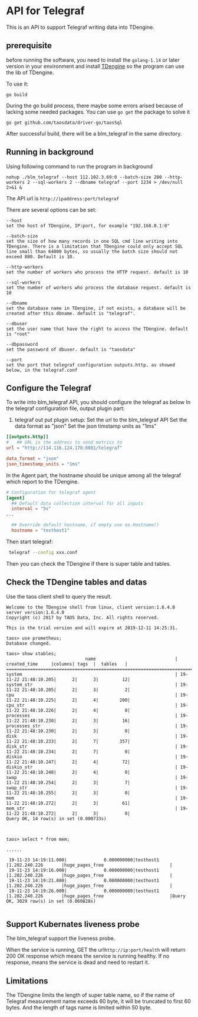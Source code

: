 # API for Telegraf

This is an API to support Telegraf writing data into TDengine.

## prerequisite

before running the software, you need to install the `golang-1.14` or later version in your environment and install [TDengine][] so the program can use the lib of TDengine.

To use it:

```
go build
```
During the go build process, there maybe some errors arised because of lacking some needed packages. You can use `go get` the package to solve it
```
go get github.com/taosdata/driver-go/taosSql

```
After successful build, there will be a blm_telegraf in the same directory.

## Running in background

Using following command to run the program in background

```
nohup ./blm_telegraf --host 112.102.3.69:0 --batch-size 200 --http-workers 2 --sql-workers 2 --dbname telegraf --port 1234 > /dev/null 2>&1 &
```
The API url is `http://ipaddress:port/telegraf`

There are several options can be set:

```
--host
set the host of TDengine, IP:port, for example "192.168.0.1:0"

--batch-size
set the size of how many records in one SQL cmd line writing into TDengine. There is a limitation that TDengine could only accept SQL line small than 64000 bytes, so usually the batch size should not exceed 800. Default is 10.

--http-workers
set the number of workers who process the HTTP request. default is 10

--sql-workers
set the number of workers who process the database request. default is 10

--dbname
set the database name in TDengine, if not exists, a database will be created after this dbname. default is "telegraf".

--dbuser
set the user name that have the right to access the TDengine. default is "root"

--dbpassword
set the password of dbuser. default is "taosdata"

--port
set the port that telegraf configuration outputs.http. as showed below, in the telegraf.conf

```

## Configure the Telegraf

To write into blm_telegraf API, you should configure the telegraf as below
In the telegraf configuration file, output plugin part:

1. telegraf out put plugin setup:
Set the url to the blm_telegraf API
Set the data format as "json"
Set the json timstamp units as "1ms"
```toml
[[outputs.http]]
#   ## URL is the address to send metrics to
url = "http://114.116.124.178:8081/telegraf"

data_format = "json"
json_timestamp_units = "1ms"

```
In the Agent part, the hostname should be unique among all the telegraf which report to the TDengine.

```toml
# Configuration for telegraf agent
[agent]
  ## Default data collection interval for all inputs
  interval = "5s"
...

  ## Override default hostname, if empty use os.Hostname()
  hostname = "testhost1"

```
Then start telegraf:

```sh
 telegraf --config xxx.conf
```
Then you can check the TDengine if there is super table and tables.

## Check the TDengine tables and datas

Use the taos client shell to query the result.
```
Welcome to the TDengine shell from linux, client version:1.6.4.0 server version:1.6.4.0
Copyright (c) 2017 by TAOS Data, Inc. All rights reserved.

This is the trial version and will expire at 2019-12-11 14:25:31.

taos> use prometheus;
Database changed.

taos> show stables;
                              name                              |     created_time     |columns| tags  |  tables   |
====================================================================================================================
system                                                          | 19-11-22 21:48:10.205|      2|      3|         12|
system_str                                                      | 19-11-22 21:48:10.205|      2|      3|          2|
cpu                                                             | 19-11-22 21:48:10.225|      2|      4|        200|
cpu_str                                                         | 19-11-22 21:48:10.226|      2|      4|          0|
processes                                                       | 19-11-22 21:48:10.230|      2|      3|         16|
processes_str                                                   | 19-11-22 21:48:10.230|      2|      3|          0|
disk                                                            | 19-11-22 21:48:10.233|      2|      7|        357|
disk_str                                                        | 19-11-22 21:48:10.234|      2|      7|          0|
diskio                                                          | 19-11-22 21:48:10.247|      2|      4|         72|
diskio_str                                                      | 19-11-22 21:48:10.248|      2|      4|          0|
swap                                                            | 19-11-22 21:48:10.254|      2|      3|          7|
swap_str                                                        | 19-11-22 21:48:10.255|      2|      3|          0|
mem                                                             | 19-11-22 21:48:10.272|      2|      3|         61|
mem_str                                                         | 19-11-22 21:48:10.272|      2|      3|          0|
Query OK, 14 row(s) in set (0.000733s)



taos> select * from mem;

......

 19-11-23 14:19:11.000|              0.000000000|testhost1                                         |1.202.240.226       |huge_pages_free                         |
 19-11-23 14:19:16.000|              0.000000000|testhost1                                         |1.202.240.226       |huge_pages_free                         |
 19-11-23 14:19:21.000|              0.000000000|testhost1                                         |1.202.240.226       |huge_pages_free                         |
 19-11-23 14:19:26.000|              0.000000000|testhost1                                         |1.202.240.226       |huge_pages_free                         |Query OK, 3029 row(s) in set (0.060828s)


```

## Support Kubernates liveness probe
The blm_telegraf support the liveness probe.

When the service is running, GET the url`http://ip:port/health` will return 200 OK response which means the service is running healthy. If no response, means the service is dead and need to restart it.


## Limitations

The TDengine limits the length of super table name, so if the name of Telegraf measurement name  exceeds 60 byte, it will be truncated to first 60 bytes. And the length of tags name is limited within 50 byte.


[TDengine]:https://www.github.com/Taosdata/TDengine
